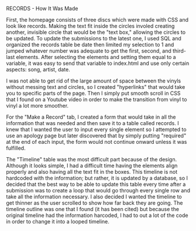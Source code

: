 RECORDS - How It Was Made


First, the homepage consists of three discs which were made with CSS and look like records.
Making the text fit inside the circles involed creating another, invisible circle that would be
the "text box," allowing the circles to be updated. To update the submissions to the latest
one, I used SQL and organized the records table be date then limited my selection to 1 and
jumped whatever number was adequate to get the first, second, and third-last elements. After
selecting the elements and setting them equal to a variable, it was easy to send that variable
to index.html and use only certain aspects: song, artist, date.

I was not able to get rid of the large amount of space between the vinyls without messing text and
circles, so I created "hyperlinks" that would take you to specific parts of the page. Then I simply
put smooth scroll in CSS that I found on a Youtube video in order to make the transition from vinyl
to vinyl a lot more smoother.


For the "Make a Record" tab, I created a form that would take in all the information that was needed
and then save it to a table called records. I knew that I wanted the user to input every single
element so I attempted to use an apology page but later discovered that by simply putting "required"
at the end of each input, the form would not continue onward unless it was fulfilled.

The "Timeline" table was the most difficult part because of the design. Although it looks simple, I
had a difficult time having the elements align properly and also having all the text fit in the boxes.
This timeline is not hardcoded with the information; but rather, it is updated by a database, so I
decided that the best way to be able to update this table every time after a submission was to create
a loop that would go through every single row and take all the information necessary. I also decided I
wanted the timeline to get thinner as the user scrolled to show how far back they are going. The timeline
outline was one that I found (it has been cited) but because the original timeline had the information
harcoded, I had to out a lot of the code in order to change it into a looped timeline.

